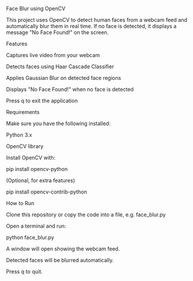 Face Blur using OpenCV

This project uses OpenCV to detect human faces from a webcam feed and automatically blur them in real time. If no face is detected, it displays a message "No Face Found!" on the screen.

 Features

Captures live video from your webcam

Detects faces using Haar Cascade Classifier

Applies Gaussian Blur on detected face regions

Displays "No Face Found!" when no face is detected

Press q to exit the application

 Requirements

Make sure you have the following installed:

Python 3.x

OpenCV library

Install OpenCV with:

pip install opencv-python


(Optional, for extra features)

pip install opencv-contrib-python

 How to Run

Clone this repository or copy the code into a file, e.g. face_blur.py

Open a terminal and run:

python face_blur.py


A window will open showing the webcam feed.

Detected faces will be blurred automatically.

Press q to quit.
